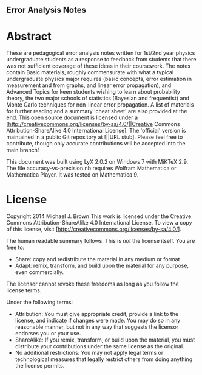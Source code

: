 ## Error Analysis Notes

# Abstract
These are pedagogical error analysis notes written for 1st/2nd year physics
undergraduate students as a response to feedback from students that there was
not sufficient coverage of these ideas in their coursework. The notes contain
Basic materials, roughly commensurate with what a typical undergraduate physics
major requires (basic concepts, error estimation in measurement and from
graphs, and linear error propagation), and Advanced Topics for keen students
wishing to learn about probability theory, the two major schools of statistics
(Bayesian and frequentist) and Monte Carlo techniques for non-linear error
propagation. A list of materials for further reading and a summary 'cheat sheet'
are also provided at the end. This open source document is licensed under a [http://creativecommons.org/licenses/by-sa/4.0/||Creative Commons Attribution-ShareAlike 4.0 International License].
The 'official' version is maintained in a public Git repository at [||URL stub].
Please feel free to contribute, though only accurate contributions will be
accepted into the main branch!

This document was built using LyX 2.0.2 on Windows 7 with MiKTeX 2.9.
The file accuracy-vs-precision.nb requires Wolfram Mathematica or Mathematica
Player. It was tested on Mathematica 9.

# License
Copyright 2014 Michael J. Brown
This work is licensed under the Creative Commons Attribution-ShareAlike 4.0
International License. To view a copy of this license, visit
[http://creativecommons.org/licenses/by-sa/4.0/].

The human readable summary follows. This is *not* the license itself. You are free to:

* Share: copy and redistribute the material in any medium or format
* Adapt: remix, transform, and build upon the material for any purpose, even commercially.

The licensor cannot revoke these freedoms as long as you follow the license terms.

Under the following terms:

* Attribution: You must give appropriate credit, provide a link to the license, and indicate if changes were made. You may do so in any reasonable manner, but not in any way that suggests the licensor endorses you or your use.
* ShareAlike: If you remix, transform, or build upon the material, you must distribute your contributions under the same license as the original.
* No additional restrictions: You may not apply legal terms or technological measures that legally restrict others from doing anything the license permits.

